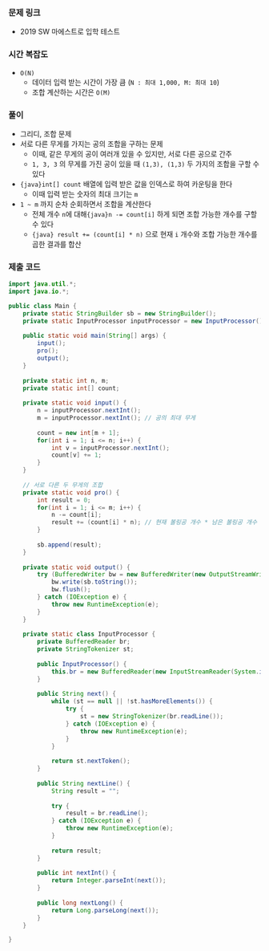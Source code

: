 ### 문제 링크
- 2019 SW 마에스트로 입학 테스트

### 시간 복잡도 
- `O(N)`
	- 데이터 입력 받는 시간이 가장 큼 (`N : 최대 1,000, M: 최대 10`)
	- 조합 계산하는 시간은 `O(M)` 
### 풀이
- 그리디, 조합 문제
- 서로 다른 무게를 가지는 공의 조합을 구하는 문제
	- 이때, 같은 무게의 공이 여러개 있을 수 있지만, 서로 다른 공으로 간주 
	- `1, 3, 3` 의 무게를 가진 공이 있을 때 `(1,3), (1,3)` 두 가지의 조합을 구할 수 있다
- `{java}int[] count` 배열에 입력 받은 값을 인덱스로 하여 카운팅을 한다 
	- 이때 입력 받는 숫자의 최대 크기는 `m`
- `1 ~ m` 까지 순차 순회하면서 조합을 계산한다
	- 전체 개수 `n`에 대해`{java}n -= count[i]` 하게 되면 조합 가능한 개수를 구할 수 있다
	- `{java} result += (count[i] * n)` 으로 현재 `i` 개수와 조합 가능한 개수를 곱한 결과를 합산  

### 제출 코드
```java
import java.util.*;
import java.io.*;

public class Main {
	private static StringBuilder sb = new StringBuilder();  
	private static InputProcessor inputProcessor = new InputProcessor();  
	  
	public static void main(String[] args) {  
	    input();  
	    pro();  
	    output();  
	}  
	  
	private static int n, m;  
	private static int[] count;  
	  
	private static void input() {  
	    n = inputProcessor.nextInt();  
	    m = inputProcessor.nextInt(); // 공의 최대 무게  
	  
	    count = new int[m + 1];  
	    for(int i = 1; i <= n; i++) {  
	        int v = inputProcessor.nextInt();  
	        count[v] += 1;  
	    }  
	}  
	  
	// 서로 다른 두 무게의 조합  
	private static void pro() {  
	    int result = 0;  
	    for(int i = 1; i <= m; i++) {  
	        n -= count[i];  
	        result += (count[i] * n); // 현재 볼링공 개수 * 남은 볼링공 개수  
	    }  
	  
	    sb.append(result);  
	}  
	  
	private static void output() {  
	    try (BufferedWriter bw = new BufferedWriter(new OutputStreamWriter(System.out))) {  
	        bw.write(sb.toString());  
	        bw.flush();  
	    } catch (IOException e) {  
	        throw new RuntimeException(e);  
	    }  
	}  
	  
	private static class InputProcessor {  
	    private BufferedReader br;  
	    private StringTokenizer st;  
	  
	    public InputProcessor() {  
	        this.br = new BufferedReader(new InputStreamReader(System.in));  
	    }  
	  
	    public String next() {  
	        while (st == null || !st.hasMoreElements()) {  
	            try {  
	                st = new StringTokenizer(br.readLine());  
	            } catch (IOException e) {  
	                throw new RuntimeException(e);  
	            }  
	        }  
	  
	        return st.nextToken();  
	    }  
	  
	    public String nextLine() {  
	        String result = "";  
	  
	        try {  
	            result = br.readLine();  
	        } catch (IOException e) {  
	            throw new RuntimeException(e);  
	        }  
	  
	        return result;  
	    }  
	  
	    public int nextInt() {  
	        return Integer.parseInt(next());  
	    }  
	  
	    public long nextLong() {  
	        return Long.parseLong(next());  
	    }  
	}

}
```